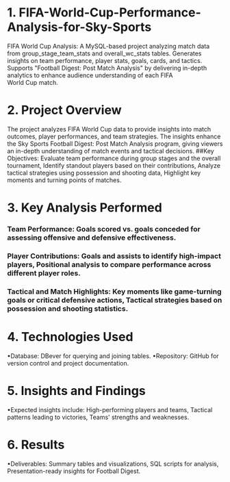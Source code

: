 # 1. FIFA-World-Cup-Performance-Analysis-for-Sky-Sports
FIFA World Cup Analysis: A MySQL-based project analyzing match data from group_stage_team_stats and overall_wc_stats tables. Generates 
insights on team performance, player stats, goals, cards, and tactics. Supports "Football Digest: Post Match Analysis" by delivering 
in-depth analytics to enhance audience understanding of each FIFA World Cup match.
# 2. Project Overview
The project analyzes FIFA World Cup data to provide insights into match outcomes, player performances, 
and team strategies. The insights enhance the Sky Sports Football Digest: Post Match Analysis program, 
giving viewers an in-depth understanding of match events and tactical decisions. 
##Key Objectives: Evaluate team performance during group stages and the overall tournament, Identify standout players based on their contributions, 
Analyze tactical strategies using possession and shooting data, Highlight key moments and turning points of matches.
# 3. Key Analysis Performed
### Team Performance: Goals scored vs. goals conceded for assessing offensive and defensive effectiveness.
### Player Contributions: Goals and assists to identify high-impact players, Positional analysis to compare performance across different player roles.
### Tactical and Match Highlights: Key moments like game-turning goals or critical defensive actions, Tactical strategies based on possession and shooting statistics.
# 4. Technologies Used
•Database: DBever for querying and joining tables.
•Repository: GitHub for version control and project documentation.
# 5. Insights and Findings
•Expected insights include: High-performing players and teams, Tactical patterns leading to victories, Teams' strengths and weaknesses.
# 6. Results
•Deliverables: Summary tables and visualizations, SQL scripts for analysis, Presentation-ready insights for Football Digest.

